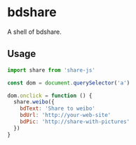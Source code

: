 # bdshare
A shell of bdshare.

## Usage

```javascript
import share from 'share-js'

const dom = document.querySelector('a')

dom.onclick = function () {
  share.weibo({
    bdText: 'Share to weibo'
    bdUrl: 'http://your-web-site'
    bdPic: 'http://share-with-pictures'
  })
}
```
